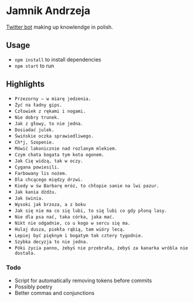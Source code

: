 # Jamnik Andrzeja

[Twitter bot](https://twitter.com/andrzejamnik/) making up knowlendge in polish.

## Usage
- `npm install` to install dependencies
- `npm start` to run

## Highlights

- `Przezorny – w miarę jedzenia.`
- `Żyć na ładny gips.`
- `Człowiek z rękami i nogami.`
- `Nie dobry trunek.`
- `Jak z głowy, to nie jedna.`
- `Dosiadać julek.`
- `Świńskie oczka sprawiedliwego.`
- `Ch*j, Szopenie.`
- `Mówić lakonicznie nad rozlanym mlekiem.`
- `Czym chata bogata tym kota ogonem.`
- `Jak Cię widzą, tak w oczy.`
- `Cygana powiesili.`
- `Farbowany lis nożem.`
- `Dla chcącego między drzwi.`
- `Kiedy w św Barbarę mróz, to chłopie sanie na lwi pazur.`
- `Jak kania dżdżu.`
- `Jak świnia.`
- `Wysoki jak brzoza, a z boku`
- `Jak się nie ma co się lubi, to się lubi co gdy płoną lasy.`
- `Nie dla psa nać, taka córka, jaka mać.`
- `Nikt nie odgadnie, co u kogo w sercu się ma.`
- `Hulaj dusza, piekła rąbią, tam wióry lecą.`
- `Lepiej być pięknym i bogatym tak cztery tygodnie.`
- `Szybka decyzja to nie jedna.`
- `Póki życia panno, żebyś nie przebrała, żebyś za kanarka wróbla nie dostała.`

### Todo
- Script for automatically removing tokens before commits
- Possibly poetry
- Better commas and conjunctions